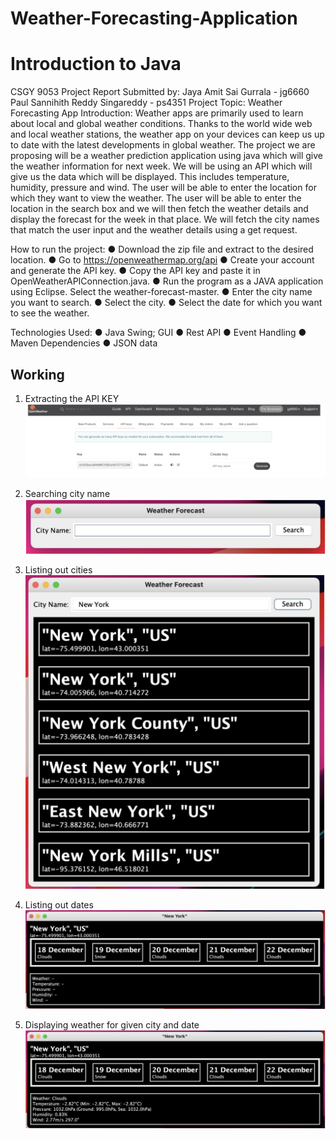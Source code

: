 # Weather-Forecasting-Application

# Introduction to Java
CSGY 9053 Project Report
Submitted by:
Jaya Amit Sai Gurrala - jg6660
Paul Sannihith Reddy Singareddy - ps4351
Project Topic: Weather Forecasting App
Introduction:
Weather apps are primarily used to learn about local and global weather conditions. Thanks to the world wide web and local weather stations, the weather app on your devices can keep us up to date with the latest developments in global weather.
The project we are proposing will be a weather prediction application using java which will give the weather information for next week. We will be using an API which will give us the data which will be displayed. This includes temperature, humidity, pressure and wind. The user will be able to enter the location for which they want to view the weather.
The user will be able to enter the location in the search box and we will then fetch the weather details and display the forecast for the week in that place. We will fetch the city names that match the user input and the weather details using a get request.
 
 How to run the project:
● Download the zip file and extract to the desired location.
● Go to https://openweathermap.org/api
● Create your account and generate the API key.
● Copy the API key and paste it in OpenWeatherAPIConnection.java.
● Run the program as a JAVA application using Eclipse. Select the
weather-forecast-master.
● Enter the city name you want to search.
● Select the city.
● Select the date for which you want to see the weather.


 Technologies Used:
● Java Swing; GUI
● Rest API
● Event Handling
● Maven Dependencies
● JSON data

## Working

1. Extracting the API KEY
![API KEY Extraction](./screenshots/api.png)

2. Searching city name
![Searching City](./screenshots/citysearch.png)

3. Listing out cities
![Listing Cities](./screenshots/listcities.png)

4. Listing out dates
![Listing Dates](./screenshots/listdate.png)

5. Displaying weather for given city and date
![Final Image](./screenshots/finalimage.png)


